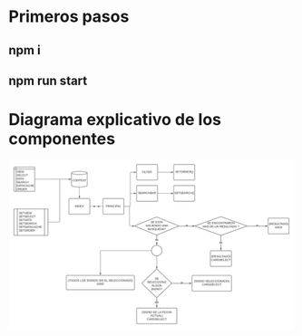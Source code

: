 # Primeros pasos 

## npm i 

## npm run start


# Diagrama explicativo de los componentes 



![driagrams](./public/HOROSCOPO.png)
